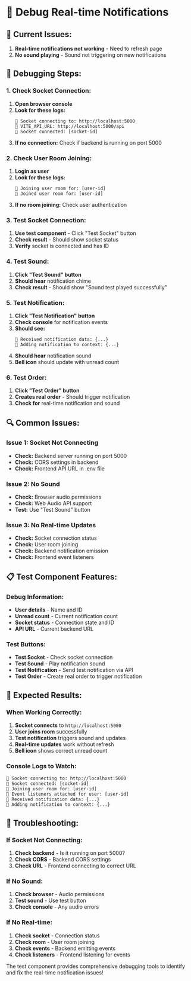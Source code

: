 # 🔔 Debug Real-time Notifications

## 🐛 **Current Issues:**
1. **Real-time notifications not working** - Need to refresh page
2. **No sound playing** - Sound not triggering on new notifications

## 🔧 **Debugging Steps:**

### **1. Check Socket Connection:**
1. **Open browser console**
2. **Look for these logs:**
   ```
   🔔 Socket connecting to: http://localhost:5000
   🔔 VITE_API_URL: http://localhost:5000/api
   🔔 Socket connected: [socket-id]
   ```
3. **If no connection:** Check if backend is running on port 5000

### **2. Check User Room Joining:**
1. **Login as user**
2. **Look for these logs:**
   ```
   🔔 Joining user room for: [user-id]
   🔔 Joined user room for: [user-id]
   ```
3. **If no room joining:** Check user authentication

### **3. Test Socket Connection:**
1. **Use test component** - Click "Test Socket" button
2. **Check result** - Should show socket status
3. **Verify** socket is connected and has ID

### **4. Test Sound:**
1. **Click "Test Sound" button**
2. **Should hear** notification chime
3. **Check result** - Should show "Sound test played successfully"

### **5. Test Notification:**
1. **Click "Test Notification" button**
2. **Check console** for notification events
3. **Should see:**
   ```
   🔔 Received notification data: {...}
   🔔 Adding notification to context: {...}
   ```
4. **Should hear** notification sound
5. **Bell icon** should update with unread count

### **6. Test Order:**
1. **Click "Test Order" button**
2. **Creates real order** - Should trigger notification
3. **Check for** real-time notification and sound

## 🔍 **Common Issues:**

### **Issue 1: Socket Not Connecting**
- **Check:** Backend server running on port 5000
- **Check:** CORS settings in backend
- **Check:** Frontend API URL in .env file

### **Issue 2: No Sound**
- **Check:** Browser audio permissions
- **Check:** Web Audio API support
- **Test:** Use "Test Sound" button

### **Issue 3: No Real-time Updates**
- **Check:** Socket connection status
- **Check:** User room joining
- **Check:** Backend notification emission
- **Check:** Frontend event listeners

## 📋 **Test Component Features:**

### **Debug Information:**
- **User details** - Name and ID
- **Unread count** - Current notification count
- **Socket status** - Connection state and ID
- **API URL** - Current backend URL

### **Test Buttons:**
- **Test Socket** - Check socket connection
- **Test Sound** - Play notification sound
- **Test Notification** - Send test notification via API
- **Test Order** - Create real order to trigger notification

## 🎯 **Expected Results:**

### **When Working Correctly:**
1. **Socket connects** to `http://localhost:5000`
2. **User joins room** successfully
3. **Test notification** triggers sound and updates
4. **Real-time updates** work without refresh
5. **Bell icon** shows correct unread count

### **Console Logs to Watch:**
```
🔔 Socket connecting to: http://localhost:5000
🔔 Socket connected: [socket-id]
🔔 Joining user room for: [user-id]
🔔 Event listeners attached for user: [user-id]
🔔 Received notification data: {...}
🔔 Adding notification to context: {...}
```

## 🚨 **Troubleshooting:**

### **If Socket Not Connecting:**
1. **Check backend** - Is it running on port 5000?
2. **Check CORS** - Backend CORS settings
3. **Check URL** - Frontend connecting to correct URL

### **If No Sound:**
1. **Check browser** - Audio permissions
2. **Test sound** - Use test button
3. **Check console** - Any audio errors

### **If No Real-time:**
1. **Check socket** - Connection status
2. **Check room** - User room joining
3. **Check events** - Backend emitting events
4. **Check listeners** - Frontend listening for events

The test component provides comprehensive debugging tools to identify and fix the real-time notification issues!
